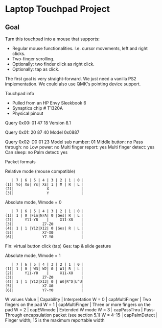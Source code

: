 # Laptop Touchpad Project

## Goal

Turn this touchpad into a mouse that supports:
* Regular mouse functionalities. I.e. cursor movements, left and right clicks.
* Two-finger scrolling.
* Optionally: two finder click as right click.
* Optionally: tap as click.

The first goal is very straight-forward. We just need a vanilla PS2 implementation. We could also use QMK's pointing device support.

Touchpad info

* Pulled from an HP Envy Sleekbook 6
* Synaptics chip # T1320A
* Physical pinout

Query 0x00: 01 47 18
Version 8.1

Query 0x01: 20 87 40
Model 0x0887

Query 0x02: D0 01 23
Model sub number: 01
Middle button: no
Pass through: no
Low power: no
Multi finger report: yes
Multi finger detect: yes
Can sleep: no
Palm detect: yes


Packet formats

Relative mode (mouse compatible)
```
   | 7 | 6 | 5 | 4 | 3 | 2 | 1 | 0 |
(1)| Yo| Xo| Ys| Xs| 1 | M | R | L |
(2)|               X               |
(3)|               Y               |
```

Absolute mode, Wmode = 0
```
   | 7 | 6 | 5 | 4 | 3 | 2 | 1 | 0 |
(1)| 1 | 0 |Fin|N/A| 0 |Ges| R | L |
(2)|     Y11-Y8    |     X11-X8    |
(3)|             Z7-Z0             |
(4)| 1 | 1 |Y12|X12| 0 |Ges| R | L |
(5)|             X7-X0             |
(6)|             Y7-Y0             |
```

Fin: virtual button click (tap)
Ges: tap & slide gesture

Absolute mode, Wmode = 1
```
   | 7 | 6 | 5 | 4 | 3 | 2 | 1 | 0 |
(1)| 1 | 0 | W3| W2| 0 | W1| R | L |
(2)|     Y11-Y8    |     X11-X8    |
(3)|             Z7-Z0             |
(4)| 1 | 1 |Y12|X12| 0 | W0|R^D|L^U|
(5)|             X7-X0             |
(6)|             Y7-Y0             |
```

W values
Value    | Capability     | Interpretation
W = 0    | capMultiFinger | Two fingers on the pad
W = 1    | capMultiFinger | Three or more fingers on the pad
W = 2    | capEWmode      | Extended W mode
W = 3    | capPassThru    | Pass-Through encapsulation packet (see section 5.1)
W = 4–15 | capPalmDetect  | Finger width; 15 is the maximum reportable width
